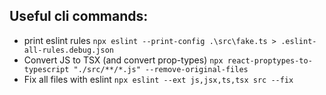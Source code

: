 ## Useful cli commands:

- print eslint rules
    `npx eslint --print-config .\src\fake.ts > .eslint-all-rules.debug.json`
- Convert JS to TSX (and convert prop-types)
    `npx react-proptypes-to-typescript "./src/**/*.js" --remove-original-files`
- Fix all files with eslint
    `npx eslint --ext js,jsx,ts,tsx src --fix`